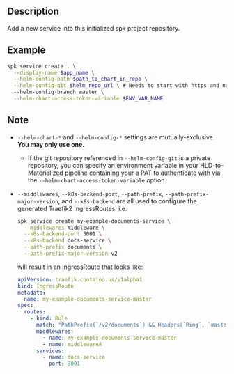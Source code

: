 ## Description

Add a new service into this initialized spk project repository.

## Example

```bash
spk service create . \
  --display-name $app_name \
  --helm-config-path $path_to_chart_in_repo \
  --helm-config-git $helm_repo_url \ # Needs to start with https and not contain user name
  --helm-config-branch master \
  --helm-chart-access-token-variable $ENV_VAR_NAME
```

## Note

- `--helm-chart-*` and `--helm-config-*` settings are mutually-exclusive. **You
  may only use one.**
  - If the git repository referenced in `--helm-config-git` is a private
    repository, you can specify an environment variable in your
    HLD-to-Materialized pipeline containing your a PAT to authenticate with via
    the `--helm-chart-access-token-variable` option.
- `--middlewares`, `--k8s-backend-port`, `--path-prefix`,
  `--path-prefix-major-version`, and `--k8s-backend` are all used to configure
  the generated Traefik2 IngressRoutes. i.e.

  ```sh
  spk service create my-example-documents-service \
    --middlewares middleware \
    --k8s-backend-port 3001 \
    --k8s-backend docs-service \
    --path-prefix documents \
    --path-prefix-major-version v2
  ```

  will result in an IngressRoute that looks like:

  ```yaml
  apiVersion: traefik.containo.us/v1alpha1
  kind: IngressRoute
  metadata:
    name: my-example-documents-service-master
  spec:
    routes:
      - kind: Rule
        match: "PathPrefix(`/v2/documents`) && Headers(`Ring`, `master`)"
        middlewares:
          - name: my-example-documents-service-master
          - name: middlewareA
        services:
          - name: docs-service
            port: 3001
  ```
